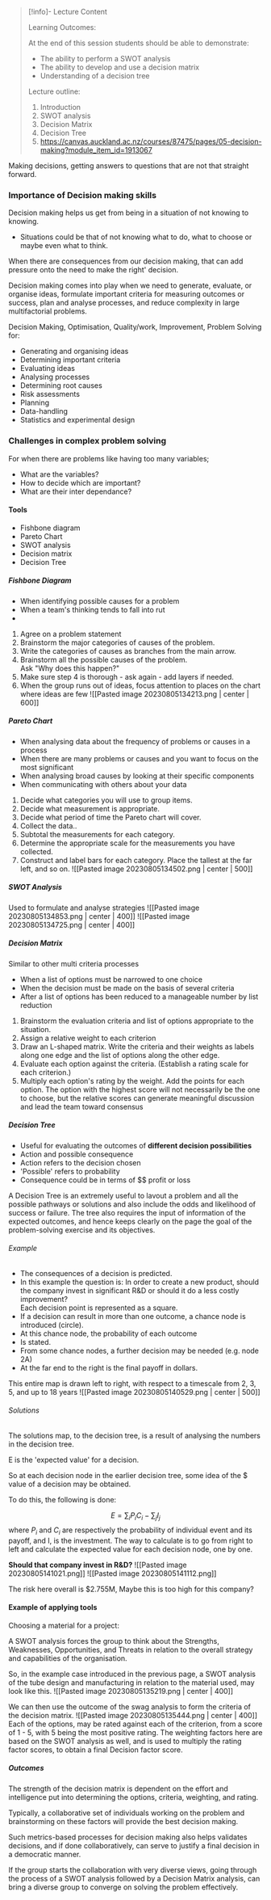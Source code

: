 
>[!info]- Lecture Content
>
>Learning Outcomes:
>
>At the end of this session students should be able to demonstrate:
>
>- The ability to perform a SWOT analysis
>- The ability to develop and use a decision matrix
>- Understanding of a decision tree
>
>Lecture outline:
>
>1. Introduction
>2. SWOT analysis
>3. Decision Matrix
>4. Decision Tree
>5. https://canvas.auckland.ac.nz/courses/87475/pages/05-decision-making?module_item_id=1913067

Making decisions, getting answers to questions that are not that straight forward. 

### Importance of Decision making skills
Decision making helps us get from being in a situation of not knowing to knowing.
- ﻿﻿Situations could be that of not knowing what to do, what to choose or maybe even what to think.

When there are consequences from our decision making, that can add pressure onto the need to make the right' decision.

Decision making comes into play when we need to generate, evaluate, or organise ideas, formulate important criteria for measuring outcomes or success, plan and analyse processes, and reduce complexity in large multifactorial problems.

Decision Making, Optimisation, Quality/work, Improvement, Problem Solving for:
- ﻿﻿Generating and organising ideas
- ﻿﻿Determining important criteria  
- Evaluating ideas
- ﻿﻿Analysing processes
- ﻿﻿Determining root causes
- ﻿﻿Risk assessments
- ﻿﻿Planning
- ﻿﻿Data-handling
- ﻿﻿Statistics and experimental design

### Challenges in complex problem solving
For when there are problems like having too many variables;
- What are the variables?
- How to decide which are important?
- What are their inter dependance?

#### Tools
- ﻿Fishbone diagram
- ﻿﻿Pareto Chart
- ﻿﻿SWOT analysis
- ﻿﻿Decision matrix
- ﻿﻿Decision Tree

##### Fishbone Diagram
- ﻿When identifying possible causes for a problem
- ﻿When a team's thinking tends to fall into rut
- 
1. ﻿Agree on a problem statement
2. ﻿﻿﻿Brainstorm the major categories of causes of the problem.
3. ﻿﻿﻿Write the categories of causes as branches from the main arrow.
4. ﻿﻿﻿Brainstorm all the possible causes of the problem.  
    Ask "Why does this happen?"
5. ﻿﻿﻿Make sure step 4 is thorough - ask again - add layers if needed.
6. ﻿﻿﻿When the group runs out of ideas, focus attention to places on the chart where ideas are few
![[Pasted image 20230805134213.png | center | 600]]

##### Pareto Chart  
- ﻿﻿When analysing data about the frequency of problems or causes in a process
- ﻿When there are many problems or causes and you want to focus on the most significant
- ﻿When analysing broad causes by looking at their specific components
- ﻿﻿When communicating with others about your data

1. ﻿﻿﻿Decide what categories you will use to group items.
2. ﻿﻿﻿Decide what measurement is appropriate.
3. ﻿﻿﻿Decide what period of time the Pareto chart will cover.
4. ﻿﻿﻿Collect the data..
5. ﻿﻿﻿Subtotal the measurements for each category.
6. ﻿﻿﻿Determine the appropriate scale for the measurements you have collected.
7. ﻿﻿﻿Construct and label bars for each category. Place the tallest at the far left, and so on.
![[Pasted image 20230805134502.png | center | 500]]

##### SWOT Analysis
Used to formulate and analyse strategies
![[Pasted image 20230805134853.png | center | 400]]
![[Pasted image 20230805134725.png | center | 400]]

##### Decision Matrix
Similar to other multi criteria processes
- ﻿When a list of options must be narrowed to one choice
- ﻿When the decision must be made on the basis of several criteria
- ﻿﻿After a list of options has been reduced to a manageable number by list reduction

1. ﻿Brainstorm the evaluation criteria and list of options appropriate to the situation.
2. ﻿﻿﻿Assign a relative weight to each criterion
3. ﻿﻿﻿Draw an L-shaped matrix. Write the criteria and their weights as labels along one edge and the list of options along the other edge.
4. ﻿﻿﻿Evaluate each option against the criteria. (Establish a rating scale for each criterion.)
5. ﻿﻿﻿Multiply each option's rating by the weight. Add the points for each option. The option with the highest score will not necessarily be the one to choose, but the relative scores can generate meaningful discussion and lead the team toward consensus

##### Decision Tree
- ﻿Useful for evaluating the outcomes of **different decision possibilities**
- ﻿﻿Action and possible consequence
- ﻿﻿Action refers to the decision chosen
- ﻿﻿'Possible' refers to probability
- ﻿﻿Consequence could be in terms of \$\$ profit or loss

A Decision Tree is an extremely useful to lavout a problem and all the possible pathways or solutions and also include the odds and likelihood of success or failure. 
The tree also requires the input of information of the expected outcomes, and hence keeps clearly on the page the goal of the problem-solving exercise and its
objectives.
###### Example
- ﻿The consequences of a decision is predicted.
- ﻿﻿In this example the question is: In order to create a new product, should the company invest in significant R&D or should it do a less costly improvement?  
    Each decision point is represented as a square.
- ﻿﻿If a decision can result in more than one outcome, a chance node is introduced (circle).
- ﻿﻿At this chance node, the probability of each outcome
- Is stated.
- ﻿﻿From some chance nodes, a further decision may be needed (e.g. node 2A)
- ﻿At the far end to the right is the final payoff in dollars.

This entire map is drawn left to right, with respect to a timescale from 2, 3, 5, and up to 18 years
![[Pasted image 20230805140529.png | center | 500]]
###### Solutions
The solutions map, to the decision tree, is a result of analysing the numbers in the decision tree.

E is the 'expected value' for a decision.

So at each decision node in the earlier decision tree, some idea of the \$ value of a decision may be obtained.

To do this, the following is done:

$$
E = \sum_{i} P_{i}C_{i} - \sum_{j}I_{j}
$$
where $P_{i}$ and $C_{i}$ are respectively the probability of individual event and its payoff, and I, is the investment. The way to calculate is to go from right to left and calculate the expected value for each decision node, one by one.

**Should that company invest in R&D?**
![[Pasted image 20230805141021.png]]
![[Pasted image 20230805141112.png]]

The risk here overall is $2.755M, Maybe this is too high for this company?

#### Example of applying tools
Choosing a material for a project:

A SWOT analysis forces the group to think about the Strengths, Weaknesses, Opportunities, and Threats in relation to the overall strategy and capabilities of the organisation. 

So, in the example case introduced in the previous page, a SWOT analysis of the tube design and manufacturing in relation to the material used, may look like this.
![[Pasted image 20230805135219.png | center | 400]]

We can then use the outcome of the swag analysis to form the criteria of the decision matrix. 
![[Pasted image 20230805135444.png | center | 400]]
Each of the options, may be rated against each of the criterion, from a score of 1 - 5, with 5 being the most positive rating. The weighting factors here are based on the SWOT analysis as well, and is used to multiply the rating factor scores, to obtain a final Decision factor score.

##### Outcomes
The strength of the decision matrix is dependent on the effort and intelligence put into determining the options, criteria, weighting, and rating. 

Typically, a collaborative set of individuals working on the problem and brainstorming on these factors will provide the best decision making. 

Such metrics-based processes for decision making also helps validates decisions, and if done collaboratively, can serve to justify a final decision in a democratic manner. 

If the group starts the collaboration with very diverse views, going through the process of a SWOT analysis followed by a Decision Matrix analysis, can bring a diverse group to converge on solving the problem effectively.

